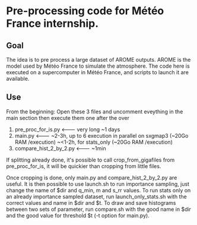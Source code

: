 # Pre-processing code for Météo France internship.
## Goal
The idea is to pre process a large dataset of AROME outputs. AROME is the model used by Météo France to simulate the atmosphere.
The code here is executed on a supercomputer in Météo France, and scripts to launch it are available.

## Use
From the beginning:
Open these 3 files and uncomment eveything in the main section then execute them one after the over

1) pre_proc_for_is.py <--- very long ~1 days
2) main.py <--- ~2-3h, up to 6 execution in parallel on sxgmap3 (~20Go RAM /execution)
                ~<1-2h, for stats_only (~20Go RAM /execution)
3) compare_hist_2_by_2.py <--- ~1min

If splitting already done, it's possible to call crop_from_gigafiles from pre_proc_for_is, it will be quickier than cropping from little files.

Once cropping is done, only main.py and compare_hist_2_by_2.py are useful.
It is then possible to use launch.sh to run importance sampling, just change the name of $dir and q_min, m and s_rr values.
To run stats only on an already importance sampled dataset, run launch_only_stats.sh with the correct values and name in $dir and $t.
To draw and save histograms between two sets of parameter, run compare.sh with the good name in $dir and the good value for threshold $t (-t option for main.py).
